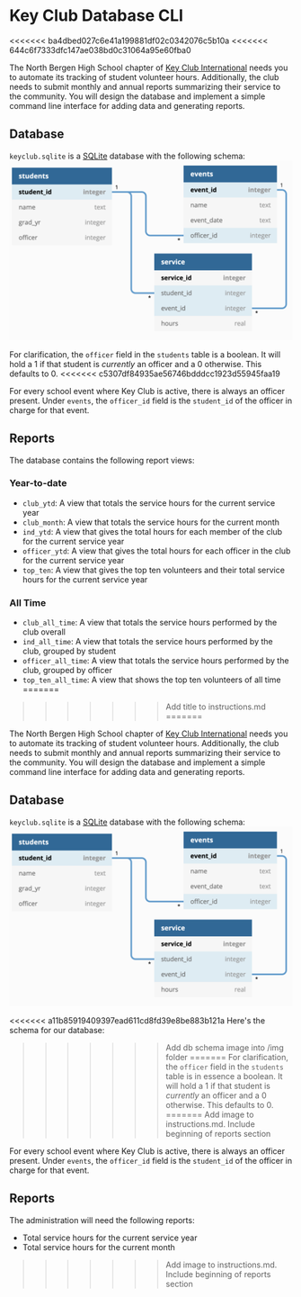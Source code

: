 # Key Club Database CLI
<<<<<<< ba4dbed027c6e41a199881df02c0342076c5b10a
<<<<<<< 644c6f7333dfc147ae038bd0c31064a95e60fba0

The North Bergen High School chapter of [Key Club International](https://www.keyclub.org/) needs you to automate
its tracking of student volunteer hours. Additionally, the club needs to submit monthly and annual reports summarizing their service to the community. You will design the database and implement a simple command line interface for adding data and generating reports.

## Database
`keyclub.sqlite` is a [SQLite](https://sqlite.org) database with the following schema:
![keyclub.sqlite schema](img/kc_schema.png)

For clarification, the `officer` field in the `students` table is a boolean. It will hold a 1 if that student is *currently* an officer and a 0 otherwise. This defaults to 0.
<<<<<<< c5307df84935ae56746bdddcc1923d55945faa19

For every school event where Key Club is active, there is always an officer present. Under `events`, the `officer_id` field is the `student_id` of the officer in charge for that event.

## Reports
The database contains the following report views:
### Year-to-date
- `club_ytd`: A view that totals the service hours for the current service year
- `club_month`: A view that totals the service hours for the current month 
- `ind_ytd`: A view that gives the total hours for each member of the club for the current service year
- `officer_ytd`: A view that gives the total hours for each officer in the club for the current service year
- `top_ten`: A view that gives the top ten volunteers and their total service hours for the current service year
### All Time
- `club_all_time`: A view that totals the service hours performed by the club overall
- `ind_all_time`: A view that totals the service hours performed by the club, grouped by student
- `officer_all_time`: A view that totals the service hours performed by the club, grouped by officer
- `top_ten_all_time`: A view that shows the top ten volunteers of all time
=======
>>>>>>> Add title to instructions.md
=======

The North Bergen High School chapter of [Key Club International](https://www.keyclub.org/) needs you to automate
its tracking of student volunteer hours. Additionally, the club needs to submit monthly and annual reports summarizing their service to the community. You will design the database and implement a simple command line interface for adding data and generating reports.

## Database
`keyclub.sqlite` is a [SQLite](https://sqlite.org) database with the following schema:
![keyclub.sqlite schema](img/kc_schema.png)

<<<<<<< a11b85919409397ead611cd8fd39e8be883b121a
Here's the schema for our database:
>>>>>>> Add db schema image into /img folder
=======
For clarification, the `officer` field in the `students` table is in essence a boolean. It will hold a 1 if that student is *currently* an officer and a 0 otherwise. This defaults to 0.
=======
>>>>>>> Add image to instructions.md. Include beginning of reports section

For every school event where Key Club is active, there is always an officer present. Under `events`, the `officer_id` field is the `student_id` of the officer in charge for that event.

## Reports
The administration will need the following reports:
* Total service hours for the current service year
* Total service hours for the current month
>>>>>>> Add image to instructions.md. Include beginning of reports section
